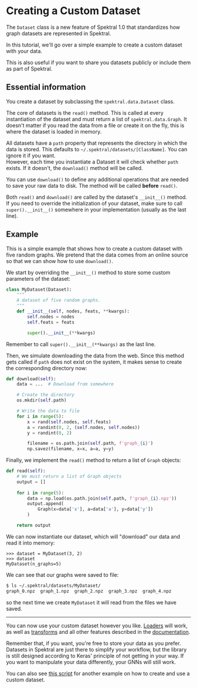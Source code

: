 # Creating a Custom Dataset

The `Dataset` class is a new feature of Spektral 1.0 that standardizes how graph datasets are represented in Spektral. 

In this tutorial, we'll go over a simple example to create a custom dataset with your data. 

This is also useful if you want to share you datasets publicly or include them as part of Spektral. 

## Essential information

You create a dataset by subclassing the `spektral.data.Dataset` class. 

The core of datasets is the `read()` method. This is called at every instantiation of the dataset and must return a list of `spektral.data.Graph`.
It doesn't matter if you read the data from a file or create it on the fly, this is where the dataset is loaded in memory. 

All datasets have a `path` property that represents the directory in which the data is stored. This defaults to `~/.spektral/datasets/[ClassName]`.
You can ignore it if you want.<br>
However, each time you instantiate a Dataset it will check whether `path` exists. If it doesn't, the `download()` method will be called.

You can use `download()` to define any additional operations that are needed to save your raw data to disk. The method will be called **before** `read()`.

Both `read()` and `download()` are called by the dataset's `__init__()` method. If you need to override the initialization of your dataset, make sure to call `super().__init__()` somewhere in your implementation (usually as the last line).

## Example

This is a simple example that shows how to create a custom dataset with five random graphs. We pretend that the data comes from an online source so that we can show how to use `download()`. 

We start by overriding the `__init__()` method to store some custom parameters of the dataset: 

```py
class MyDataset(Dataset):
    """
    A dataset of five random graphs.
    """
    def __init__(self, nodes, feats, **kwargs):
        self.nodes = nodes
        self.feats = feats

        super().__init__(**kwargs)
```

Remember to call `super().__init__(**kwargs)` as the last line.

Then, we simulate downloading the data from the web. Since this method gets called if `path` does not exist on the system, it makes sense to create the corresponding directory now:

```py
def download(self):
    data = ...  # Download from somewhere

    # Create the directory
    os.mkdir(self.path)

    # Write the data to file
    for i in range(5):
        x = rand(self.nodes, self.feats)
        a = randint(0, 2, (self.nodes, self.nodes))
        y = randint(0, 2)

        filename = os.path.join(self.path, f'graph_{i}')
        np.savez(filename, x=x, a=a, y=y)
```

Finally, we implement the `read()` method to return a list of `Graph` objects:

```py
def read(self):
    # We must return a list of Graph objects
    output = []
    
    for i in range(5):
        data = np.load(os.path.join(self.path, f'graph_{i}.npz'))
        output.append(
            Graph(x=data['x'], a=data['a'], y=data['y'])
        )

    return output
```

We can now instantiate our dataset, which will "download" our data and read it into memory: 

```
>>> dataset = MyDataset(3, 2)
>>> dataset
MyDataset(n_graphs=5)
```

We can see that our graphs were saved to file: 

```sh
$ ls ~/.spektral/datasets/MyDataset/
graph_0.npz  graph_1.npz  graph_2.npz  graph_3.npz  graph_4.npz
```

so the next time we create `MyDataset` it will read from the files we have saved. 

---

You can now use your custom dataset however you like. [Loaders](/loaders) will work, as well as [transforms](/transforms) and all other features described in the [documentation](/data/#dataset).

Remember that, if you want, you're free to store your data as you prefer. Datasets in Spektral are just there to simplify your workflow, but the library is still designed according to Keras' principle of not getting in your way. If you want to manipulate your data differently, your GNNs will still work. 

You can also see [this script](https://github.com/danielegrattarola/spektral/blob/master/examples/graph_prediction/custom_dataset.py) for another example on how to create and use a custom dataset.
